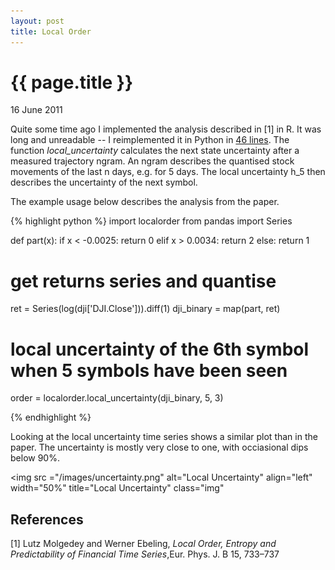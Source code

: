 ```yaml
---
layout: post
title: Local Order 
---
```


{{ page.title }}
================

<p class="meta">16 June 2011</p>

Quite some time ago I implemented the analysis described in [1] in R. It was long and unreadable -- I reimplemented it in Python in [46 lines](https://github.com/jheusser/local-order/blob/master/localorder.py). The function <i>local_uncertainty</i> calculates the next state uncertainty after a measured trajectory ngram. An ngram describes the quantised stock movements of the last n days, e.g. for 5 days. The local uncertainty h_5 then describes the uncertainty of the next symbol.

The example usage below describes the analysis from the paper. 

{% highlight python %}
import localorder
from pandas import Series

def part(x):
    if x < -0.0025:
        return 0
    elif x > 0.0034:
        return 2
    else:
        return 1

# get returns series and quantise
ret = Series(log(dji['DJI.Close'])).diff(1)
dji_binary = map(part, ret)

# local uncertainty of the 6th symbol when 5 symbols have been seen
order = localorder.local_uncertainty(dji_binary, 5, 3)

{% endhighlight %}

Looking at the local uncertainty time series shows a similar plot than in the paper. The uncertainty is mostly very close to one, with occiasional dips below 90%.

<img src ="/images/uncertainty.png" alt="Local Uncertainty" align="left" width="50%" title="Local Uncertainty" class="img"</img>


References
----------

[1] Lutz Molgedey and Werner Ebeling, <i>Local Order, Entropy and Predictability of Financial Time Series</i>,Eur. Phys. J. B 15, 733–737 
